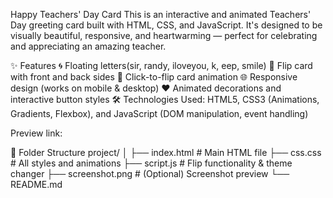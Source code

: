  Happy Teachers' Day Card 
This is an interactive and animated Teachers' Day greeting card built with HTML, CSS, and JavaScript. It's designed to be visually beautiful, responsive, and heartwarming — perfect for celebrating and appreciating an amazing teacher.

✨ Features 🌀 Floating letters(sir, randy, iloveyou, k, eep, smile) 💌 Flip card with front and back sides 🔁 Click-to-flip card animation 🌐 Responsive design (works on mobile & desktop) ❤️ Animated decorations and interactive button styles 🛠️ Technologies Used: HTML5, CSS3 (Animations, Gradients, Flexbox), and JavaScript (DOM manipulation, event handling)

Preview link:

📂 Folder Structure project/ │ ├── index.html # Main HTML file ├── css.css # All styles and animations ├── script.js # Flip functionality & theme changer ├── screenshot.png # (Optional) Screenshot preview └── README.md
